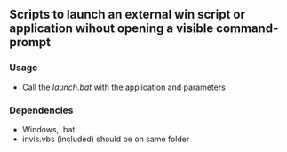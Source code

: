 ## Scripts to launch an external win script or application wihout opening a visible command-prompt

### Usage

* Call the *launch.bat* with the application and parameters

### Dependencies

* Windows, .bat
* invis.vbs (included) should be on same folder
